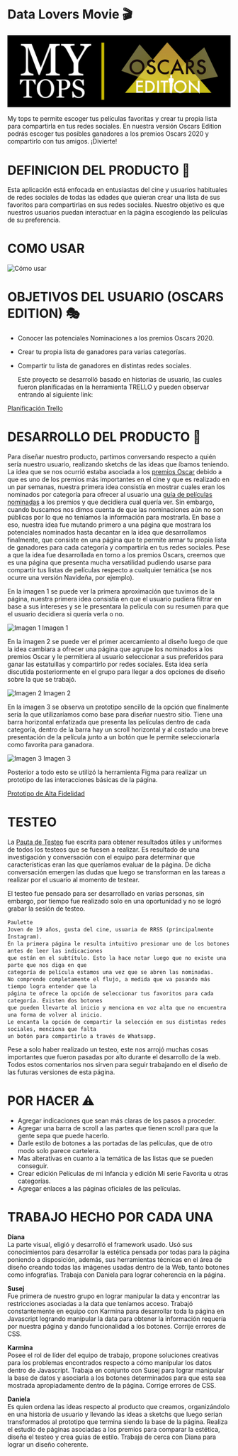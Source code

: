 # Data Lovers Movie 🎬
![logo](./src/img/logoblack.png "logo")

 My tops te permite escoger tus películas favoritas y crear tu propia lista para 
compartirla en tus redes sociales. En nuestra versión Oscars Edition podrás escoger
tus posibles ganadores a los premios Oscars 2020 y compartirlo con tus amigos. ¡Divierte! 
 

 # DEFINICION DEL PRODUCTO   🎥 

  Esta aplicación está enfocada en entusiastas del cine y usuarios habituales de redes 
sociales de todas las edades que quieran crear una lista de sus favoritos para 
compartirlas en sus redes sociales. Nuestro objetivo es que nuestros usuarios puedan 
interactuar en la página escogiendo las películas de su preferencia.
  # COMO USAR
  ![Cómo usar](https://i.imgur.com/6wHn62g.jpg)

  # OBJETIVOS DEL USUARIO (OSCARS EDITION) 🎭 
  
   - Conocer las potenciales Nominaciones a los premios Oscars 2020.
  - Crear tu propia lista de ganadores para varias categorías.
  - Compartir tu lista de ganadores en distintas redes sociales.
  

    Este proyecto se desarrolló basado en historias de usuario, las cuales fueron 
  planificadas en la herramienta TRELLO y pueden observar entrando al siguiente link:


[Planificación Trello](https://trello.com/b/8jTCVEd9/my-top)

# DESARROLLO DEL PRODUCTO 🎯

  Para diseñar nuestro producto, partimos conversando respecto a quién sería nuestro usuario,
realizando sketchs de las ideas que íbamos teniendo. La idea que se nos ocurrió estaba asociada
a los [premios Oscar](https://www.oscars.org/oscars/92nd-oscars-shortlists) debido a que es uno de los premios más importantes en el cine y que es 
realizado en un par semanas, nuestra primera idea consistía en mostrar cuales eran los 
nominados por categoría para ofrecer al usuario una [guía de películas nominadas](https://www.imdb.com/list/ls046088024/) a los premios 
y que decidiera cual quería ver. Sin embargo, cuando buscamos nos dimos cuenta de que las 
nominaciones aún no son públicas por lo que no teníamos la información para mostrarla. 
En base a eso, nuestra idea fue mutando primero a una página que mostrara los potenciales 
nominados hasta decantar en la idea que desarrollamos finalmente, que consiste en una página 
que te permite armar tu propia lista de ganadores para cada categoría y compartirla en tus 
redes sociales. Pese a que la idea fue desarrollada en torno a los premios Oscars, creemos 
que es una página que presenta mucha versatilidad pudiendo usarse para compartir tus listas 
de películas respecto a cualquier temática (se nos ocurre una versión Navideña, por ejemplo).

En la imagen 1 se puede ver la primera aproximación que tuvimos de la página, nuestra primera 
idea consistía en que el usuario pudiera filtrar en base a sus intereses y se le presentara la 
película con su resumen para que el usuario decidiera si quería verla o no.

![Imagen 1](https://i.imgur.com/382FHnX.jpg)
Imagen 1


 En la imagen 2 se puede ver el primer acercamiento al diseño luego de que la idea cambiara a 
ofrecer una página que agrupe los nominados a los premios Oscar y le permitiera al usuario
seleccionar a sus preferidos para ganar las estatuillas y compartirlo por redes sociales. 
Esta idea sería discutida posteriormente en el grupo para llegar a dos opciones de diseño 
sobre la que se trabajó.

![Imagen 2](https://i.imgur.com/n28yub9.jpg)
Imagen 2


En la imagen 3 se observa un prototipo sencillo de la opción que finalmente sería la que utilizaríamos 
como base para diseñar nuestro sitio. Tiene una barra horizontal enfatizada que presenta las películas 
dentro de cada categoría, dentro de la barra hay un scroll horizontal y al costado una breve presentación 
de la película junto a un botón que le permite seleccionarla como favorita para ganadora.

![Imagen 3](https://i.imgur.com/8CpXRBx.jpg?1)
Imagen 3


 Posterior a todo esto se utilizó la herramienta Figma para realizar un prototipo de las interacciones 
 básicas de la página.

[Prototipo de Alta Fidelidad](https://www.figma.com/file/5INwwKD86u95R8hAoBy6TI/MyTopsv2?node-id=0%3A1)

# TESTEO

La [Pauta de Testeo](https://docdro.id/INZmaXl) fue escrita para obtener resultados útiles y uniformes 
de todos los testeos que se fuesen a realizar. Es resultado de una investigación y conversación con el equipo para 
determinar que características eran las que queríamos evaluar de la página. De dicha conversación emergen
las dudas que luego se transforman en las tareas a realizar por el usuario al momento de testear.

El testeo fue pensado para ser desarrollado en varias personas, sin embargo, por tiempo fue realizado 
solo en una oportunidad y no se logró grabar la sesión de testeo.

    Paulette
    Joven de 19 años, gusta del cine, usuaria de RRSS (principalmente Instagram).
    En la primera página le resulta intuitivo presionar uno de los botones antes de leer las indicaciones 
    que están en el subtítulo. Esto la hace notar luego que no existe una parte que nos diga en que 
    categoría de película estamos una vez que se abren las nominadas.
    No comprende completamente el flujo, a medida que va pasando más tiempo logra entender que la
    página te ofrece la opción de seleccionar tus favoritos para cada categoría. Existen dos botones 
    que pueden llevarte al inicio y menciona en voz alta que no encuentra una forma de volver al inicio.
    Le encanta la opción de compartir la selección en sus distintas redes sociales, menciona que falta 
    un botón para compartirlo a través de Whatsapp.
    
Pese a solo haber realizado un testeo, este nos arrojó muchas cosas importantes que fueron pasadas por 
alto durante el desarrollo de la web. Todos estos comentarios nos sirven para seguir trabajando en el 
diseño de las futuras versiones de esta página.


# POR HACER ⚠️

- Agregar indicaciones que sean más claras de los pasos a proceder.
- Agregar una barra de scroll a las partes que tienen scroll para que la gente sepa que puede hacerlo.
- Darle estilo de botones a las portadas de las películas, que de otro modo solo parece cartelera.
- Mas alterativas en cuanto a la temática de las listas que se pueden conseguir.
- Crear edición Películas de mi Infancia y edición Mi serie Favorita u otras categorías.
- Agregar enlaces a las páginas oficiales de las películas.

# TRABAJO HECHO POR CADA UNA
**Diana** <br>
La parte visual, eligió y desarrolló el framework usado. Usó sus conocimientos para 
desarrollar la estética pensada por todas para la página poniendo a disposición, 
además, sus herramientas técnicas en el área de diseño creando todas las imágenes usadas 
dentro de la Web, tanto botones como infografías.
Trabaja con Daniela para lograr coherencia en la página.

**Susej**<br>
Fue primera de nuestro grupo en lograr manipular la data y encontrar las restricciones asociadas a la data 
que teníamos acceso. Trabajó constantemente en equipo con Karmina para desarrollar toda la página en Javascript 
logrando manipular la data para obtener la información requería por nuestra página y dando funcionalidad a los 
botones.
Corrije errores de CSS.

**Karmina**<br>
Posee el rol de líder del equipo de trabajo, propone soluciones creativas para los problemas encontrados respecto
a cómo manipular los datos dentro de Javascript. Trabaja en conjunto con Susej para lograr manipular la base de 
datos y asociarla a los botones determinados para que esta sea mostrada apropiadamente dentro de la página.
Corrige errores de CSS.

**Daniela**<br>
Es quien ordena las ideas respecto al producto que creamos, organizándolo en una historia de usuario
y llevando las ideas a sketchs que luego serian transformados al prototipo que termina siendo la base de la página.
Realiza el estudio de páginas asociadas a los premios para comparar la estética, diseña el testeo y crea guías de estilo.
Trabaja de cerca con Diana para lograr un diseño coherente.





